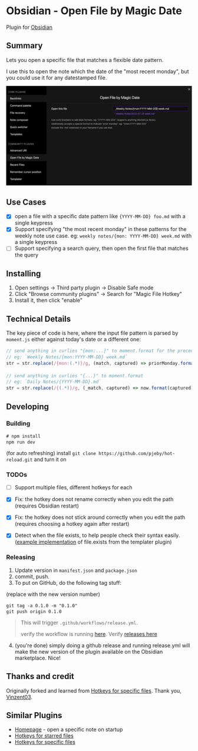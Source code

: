 # Obsidian - Open File by Magic Date

Plugin for [Obsidian](https://obsidian.md)

## Summary

Lets you open a specific file that matches a flexible date pattern.

I use this to open the note which the date of the "most recent monday", but you could use it for any datestamped file.

![screenshot](./magic-date-screenshot.png)

## Use Cases

- [x] open a file with a specific date pattern like `{YYYY-MM-DD} foo.md` with a single keypress
- [x] Support specifying "the most recent monday" in these patterns for the weekly note use case. eg: `weekly notes/{mon: YYYY-MM-DD} week.md` with a single keypress
- [ ] Support specifying a search query, then open the first file that matches the query

## Installing

1. Open settings -> Third party plugin -> Disable Safe mode
1. Click "Browse community plugins" -> Search for "Magic File Hotkey"
1. Install it, then click "enable"

## Technical Details

The key piece of code is here, where the input file pattern is parsed by `moment.js` either against today's date or a different one:

```js
// send anything in curlies "{mon:...}" to moment.format for the preceeding monday
// eg: `Weekly Notes/{mon:YYYY-MM-DD} week.md`
str = str.replace(/{mon:(.*)}/g, (match, captured) => priorMonday.format(captured));

// send anything in curlies "{...}" to moment.format
// eg: `Daily Notes/{YYYY-MM-DD}.md`
str = str.replace(/{(.*)}/g, (_match, captured) => now.format(captured));
```

## Developing

### Building

```
# npm install
npm run dev
```

(for auto refreshing) install `git clone https://github.com/pjeby/hot-reload.git` and turn it on

### TODOs

- [ ] Support multiple files, different hotkeys for each
- [x] Fix: the hotkey does not rename correctly when you edit the path (requires Obsidian restart)
- [x] Fix: the hotkey does not stick around correctly when you edit the path (requires choosing a hotkey again after restart)
- [x] Detect when the file exists, to help people check their syntax easily. ([example implementation](https://github.com/SilentVoid13/Templater/commit/e4273b706465df012648b8a0163018f4925b5808) of file.exists from the templater plugin)


### Releasing

1. Update version in `manifest.json` and `package.json`
2. commit, push.
3. To put on GitHub, do the following tag stuff:

(replace with the new version number)

```
git tag -a 0.1.0 -m "0.1.0"
git push origin 0.1.0
```

> This will trigger `.github/workflows/release.yml`.
> 
> verify the workflow is running [here](https://github.com/SimplGy/obsidian-open-file-by-magic-date/actions).
> Verify [releases here](https://github.com/SimplGy/obsidian-open-file-by-magic-date/releases)

4. (you're done) simply doing a github release and running release.yml will make the new version of the plugin available on the Obsidian marketplace. Nice!

## Thanks and credit

Originally forked and learned from [Hotkeys for specific files](https://github.com/Vinzent03/obsidian-hotkeys-for-specific-files). Thank you, [Vinzent03](https://github.com/Vinzent03).

## Similar Plugins

* [Homepage](https://github.com/mirnovov/obsidian-homepage) - open a specific note on startup
* [Hotkeys for starred files](https://github.com/Vinzent03/obsidian-shortcuts-for-starred-files)
* [Hotkeys for specific files](https://github.com/Vinzent03/obsidian-hotkeys-for-specific-files)